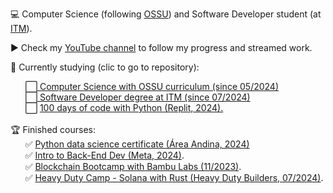 💻 Computer Science (following <a href="https://github.com/ossu/computer-science">OSSU</a>) and Software Developer student (at <a href="https://www.itm.edu.co/aspirante-pregrado/tecnologias/tecnologia-en-diseno-y-programacion-de-soluciones-de-software-como-servicio-saas-virtual/">ITM<a/>). <br>

▶️ Check my <a href="https://www.youtube.com/@JonathanCardonaRojas/playlists"> YouTube channel</a> to follow my progress and streamed work.<br>
 
👀 Currently studying (clic to go to repository):<br>
  <!--
  I screenrecord my sessions and upload them to PeerTube and Youtube. Check my progress in the courses on which I'm enrolled here:
  &nbsp;&nbsp;&nbsp;&nbsp;&nbsp;&nbsp;⬜ Foundational C# with Microsoft <a href="https://www.freecodecamp.org/learn/foundational-c-sharp-with-microsoft/">through FreeCodeCamp.</a>
  <br>
  &nbsp;&nbsp;&nbsp;&nbsp;&nbsp;&nbsp;⬜ Full Stack Development with <a href="https://www.theodinproject.com/about">The Odin Project</a>.
  --!>
  &nbsp;&nbsp;&nbsp;&nbsp;&nbsp;&nbsp;⬜<a href="https://github.com/dev-jcr/computer-science/blob/master/README.md#introduction-to-programming"> Computer Science with OSSU curriculum (since 05/2024)</a><br>
  &nbsp;&nbsp;&nbsp;&nbsp;&nbsp;&nbsp;⬜<a href="https://github.com/dev-jcr/software-developer/blob/master/README.md#introduction-to-programming"> Software Developer degree at ITM (since 07/2024)</a><br>
  &nbsp;&nbsp;&nbsp;&nbsp;&nbsp;&nbsp;⬜ <a href="https://replit.com/learn/100-days-of-python">100 days of code with Python (Replit, 2024).</a>

  <br>
  <!--
  Next ones:
  &nbsp;&nbsp;&nbsp;&nbsp;&nbsp;&nbsp;⬜ Machine Learning with Python from <a href="https://www.freecodecamp.org/learn/machine-learning-with-python/">FreeCodeCamp</a>.
  <br>
  &nbsp;&nbsp;&nbsp;&nbsp;&nbsp;&nbsp;⬜ Blender with <a href="https://www.youtube.com/watch?v=nIoXOplUvAw">Blender Guru</a> (Current level: Donna).
  <br>
  &nbsp;&nbsp;&nbsp;&nbsp;&nbsp;&nbsp;⬜ InkScape with the <a href="https://inkscape.org/learn/tutorials/">oficial tutorial</a>.
  <br>
  --!>
  <br>
  🏆 Finished courses:<br>
    &nbsp;&nbsp;&nbsp;&nbsp;&nbsp;&nbsp;✅ <a href="https://github.com/dev-jcr/py-data-science-areandina "> Python data science certificate (Área Andina, 2024)</a>
    <br>
  &nbsp;&nbsp;&nbsp;&nbsp;&nbsp;&nbsp;✅ <a href="https://github.com/dev-jcr/back-end-certificate-meta"> Intro to Back-End Dev (Meta, 2024)</a>.
  <br>
  &nbsp;&nbsp;&nbsp;&nbsp;&nbsp;&nbsp;✅ <a href=https://bambulabs.io/>Blockchain Bootcamp with Bambu Labs (11/2023)</a>.
  <br>
  &nbsp;&nbsp;&nbsp;&nbsp;&nbsp;&nbsp;✅ <a href="https://github.com/dev-jcr/heavydutybuilders-bootcamp-solana-rust"> Heavy Duty Camp - Solana with Rust (Heavy Duty Builders, 07/2024)</a>.
  <br>
  <!--
  <k><a href="https://www.fsf.org/about/what-is-free-software">FOSS software</a> user and supporter.<br></k>
  --!>

